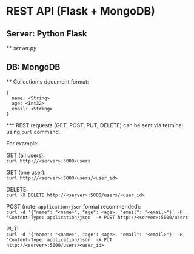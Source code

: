 # REST API (Flask + MongoDB)

## Server: Python Flask
** _server.py_

## DB: MongoDB
** Collection's document format:
```
{
  name: <String>
  age: <Int32>
  email: <String>
}
```

*** REST requests (GET, POST, PUT, DELETE) can be sent via terminal using `curl` command.

For example:

GET (all users):  
`curl http://<server>:5000/users`

GET (one user):  
`curl http://<server>:5000/users/<user_id>`

DELETE:  
`curl -X DELETE http://<server>:5000/users/<user_id>`

POST (note: `application/json` format recommended):  
`curl -d '{"name": "<name>", "age": <age>, "email": "<email>"}' -H 'Content-Type: application/json' -X POST http://<server>:5000/users`

PUT:  
`curl -d '{"name": "<name>", "age": <age>, "email": "<email>"}' -H 'Content-Type: application/json' -X PUT http://<server>:5000/users/<user_id>`
